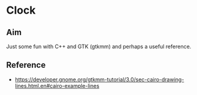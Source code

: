 # Clock

## Aim 

Just some fun with C++ and GTK (gtkmm) and perhaps a useful reference.

## Reference

* https://developer.gnome.org/gtkmm-tutorial/3.0/sec-cairo-drawing-lines.html.en#cairo-example-lines
